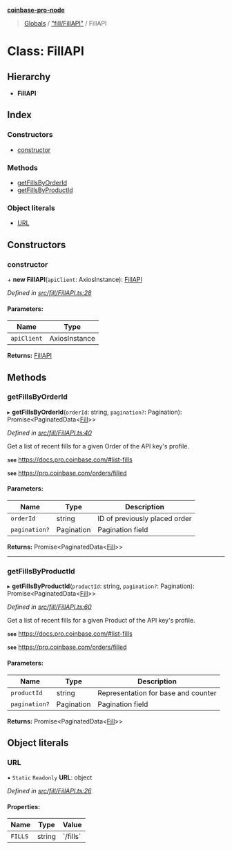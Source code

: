 **[coinbase-pro-node](../README.md)**

> [Globals](../globals.md) / ["fill/FillAPI"](../modules/_fill_fillapi_.md) / FillAPI

# Class: FillAPI

## Hierarchy

- **FillAPI**

## Index

### Constructors

- [constructor](_fill_fillapi_.fillapi.md#constructor)

### Methods

- [getFillsByOrderId](_fill_fillapi_.fillapi.md#getfillsbyorderid)
- [getFillsByProductId](_fill_fillapi_.fillapi.md#getfillsbyproductid)

### Object literals

- [URL](_fill_fillapi_.fillapi.md#url)

## Constructors

### constructor

\+ **new FillAPI**(`apiClient`: AxiosInstance): [FillAPI](_fill_fillapi_.fillapi.md)

_Defined in [src/fill/FillAPI.ts:28](https://github.com/bennyn/coinbase-pro-node/blob/26bf4d8/src/fill/FillAPI.ts#L28)_

#### Parameters:

| Name        | Type          |
| ----------- | ------------- |
| `apiClient` | AxiosInstance |

**Returns:** [FillAPI](_fill_fillapi_.fillapi.md)

## Methods

### getFillsByOrderId

▸ **getFillsByOrderId**(`orderId`: string, `pagination?`: Pagination): Promise\<PaginatedData\<[Fill](../interfaces/_fill_fillapi_.fill.md)>>

_Defined in [src/fill/FillAPI.ts:40](https://github.com/bennyn/coinbase-pro-node/blob/26bf4d8/src/fill/FillAPI.ts#L40)_

Get a list of recent fills for a given Order of the API key's profile.

**`see`** https://docs.pro.coinbase.com/#list-fills

**`see`** https://pro.coinbase.com/orders/filled

#### Parameters:

| Name          | Type       | Description                   |
| ------------- | ---------- | ----------------------------- |
| `orderId`     | string     | ID of previously placed order |
| `pagination?` | Pagination | Pagination field              |

**Returns:** Promise\<PaginatedData\<[Fill](../interfaces/_fill_fillapi_.fill.md)>>

---

### getFillsByProductId

▸ **getFillsByProductId**(`productId`: string, `pagination?`: Pagination): Promise\<PaginatedData\<[Fill](../interfaces/_fill_fillapi_.fill.md)>>

_Defined in [src/fill/FillAPI.ts:60](https://github.com/bennyn/coinbase-pro-node/blob/26bf4d8/src/fill/FillAPI.ts#L60)_

Get a list of recent fills for a given Product of the API key's profile.

**`see`** https://docs.pro.coinbase.com/#list-fills

**`see`** https://pro.coinbase.com/orders/filled

#### Parameters:

| Name          | Type       | Description                         |
| ------------- | ---------- | ----------------------------------- |
| `productId`   | string     | Representation for base and counter |
| `pagination?` | Pagination | Pagination field                    |

**Returns:** Promise\<PaginatedData\<[Fill](../interfaces/_fill_fillapi_.fill.md)>>

## Object literals

### URL

▪ `Static` `Readonly` **URL**: object

_Defined in [src/fill/FillAPI.ts:26](https://github.com/bennyn/coinbase-pro-node/blob/26bf4d8/src/fill/FillAPI.ts#L26)_

#### Properties:

| Name    | Type   | Value      |
| ------- | ------ | ---------- |
| `FILLS` | string | \`/fills\` |
